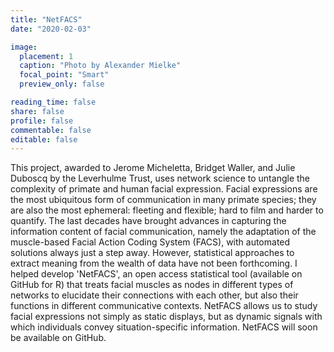 ```yaml
---
title: "NetFACS"
date: "2020-02-03"

image:
  placement: 1
  caption: "Photo by Alexander Mielke"
  focal_point: "Smart"
  preview_only: false

reading_time: false
share: false
profile: false
commentable: false
editable: false 
---
```

This project, awarded to Jerome Micheletta, Bridget Waller, and Julie Duboscq by the Leverhulme Trust, uses network science to untangle the complexity of primate and human facial expression. Facial expressions are the most ubiquitous form of communication in many primate species; they are also the most ephemeral: fleeting and flexible; hard to film and harder to quantify. 
The last decades have brought advances in capturing the information content of facial communication, namely the adaptation of the muscle-based Facial Action Coding System (FACS), with automated solutions always just a step away. 
However, statistical approaches to extract meaning from the wealth of data have not been forthcoming. I helped develop 'NetFACS', an open access statistical tool (available on GitHub for R) that treats facial muscles as nodes in different types of networks to elucidate their connections with each other, but also their functions in different communicative contexts. 
NetFACS allows us to study facial expressions not simply as static displays, but as dynamic signals with which individuals convey situation-specific information. NetFACS will soon be available on GitHub.

